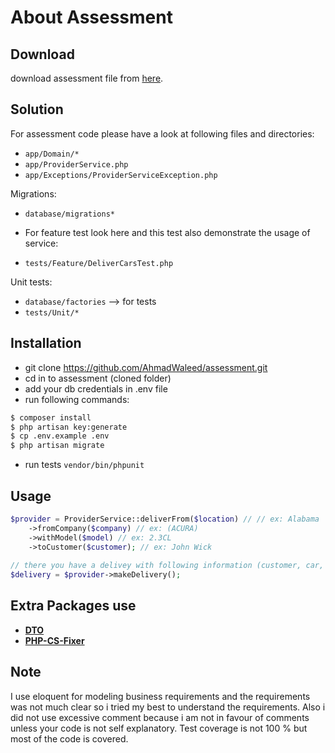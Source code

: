# About Assessment

## Download

download assessment file from [here](https://github.com/AhmadWaleed/assessment/raw/master/assesment.zip).

## Solution

For assessment code please have a look at following files and directories:

- `app/Domain/*`
- `app/ProviderService.php`
- `app/Exceptions/ProviderServiceException.php`

Migrations:

- `database/migrations*`

- For feature test look here and this test also demonstrate the usage of service:
- `tests/Feature/DeliverCarsTest.php`

Unit tests:
- `database/factories` --> for tests
- `tests/Unit/*`

## Installation
- git clone https://github.com/AhmadWaleed/assessment.git
- cd in to assessment (cloned folder)
- add your db credentials in .env file
- run following commands:
```bash
$ composer install
$ php artisan key:generate
$ cp .env.example .env
$ php artisan migrate
```
- run tests `vendor/bin/phpunit`

## Usage

```php
$provider = ProviderService::deliverFrom($location) // // ex: Alabama
    ->fromCompany($company) // ex: (ACURA)
    ->withModel($model) // ex: 2.3CL
    ->toCustomer($customer); // ex: John Wick
    
// there you have a delivey with following information (customer, car, location)
$delivery = $provider->makeDelivery();
```

## Extra Packages use

- **[DTO](https://github.com/spatie/data-transfer-object)**
- **[PHP-CS-Fixer](https://github.com/FriendsOfPHP/PHP-CS-Fixer)**

## Note

I use eloquent for modeling business requirements and the requirements was not much clear so i tried my best to understand the requirements.
Also i did not use excessive comment because i am not in favour of comments unless your code is not self explanatory.
Test coverage is not 100 % but most of the code is covered.
